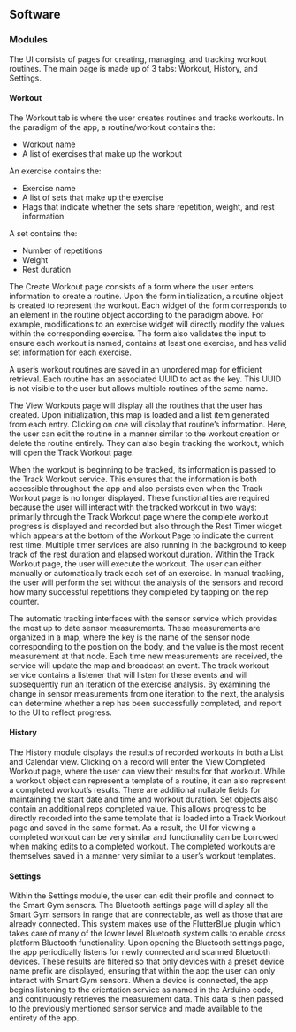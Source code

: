 ## Software

### Modules

The UI consists of pages for creating, managing, and tracking workout routines. The main page is made up of 3 tabs: Workout, History, and Settings.

#### Workout

The Workout tab is where the user creates routines and tracks workouts. In the paradigm of the app, a routine/workout contains the:

- Workout name
- A list of exercises that make up the workout

An exercise contains the:
- Exercise name
- A list of sets that make up the exercise
- Flags that indicate whether the sets share repetition, weight, and rest information

A set contains the: 
- Number of repetitions
- Weight 
- Rest duration

The Create Workout page consists of a form where the user enters information to create a routine. Upon the form initialization, a routine object is created to represent the workout. Each widget of the form corresponds to an element in the routine object according to the paradigm above. For example, modifications to an exercise widget will directly modify the values within the corresponding exercise. The form also validates the input to ensure each workout is named, contains at least one exercise, and has valid set information for each exercise. 

A user’s workout routines are saved in an unordered map for efficient retrieval. Each routine has an associated UUID to act as the key. This UUID is not visible to the user but allows multiple routines of the same name. 

The View Workouts page will display all the routines that the user has created. Upon initialization, this map is loaded and a list item generated from each entry. Clicking on one will display that routine’s information. Here, the user can edit the routine in a manner similar to the workout creation or delete the routine entirely. They can also begin tracking the workout, which will open the Track Workout page. 

When the workout is beginning to be tracked, its information is passed to the Track Workout service. This ensures that the information is both accessible throughout the app and also persists even when the Track Workout page is no longer displayed. These functionalities are required because the user will interact with the tracked workout in two ways: primarily through the Track Workout page where the complete workout progress is displayed and recorded but also through the Rest Timer widget which appears at the bottom of the Workout Page to indicate the current rest time. Multiple timer services are also running in the background to keep track of the rest duration and elapsed workout duration. 
Within the Track Workout page, the user will execute the workout. The user can either manually or automatically track each set of an exercise. In manual tracking, the user will perform the set without the analysis of the sensors and record how many successful repetitions they completed by tapping on the rep counter. 

The automatic tracking interfaces with the sensor service which provides the most up to date sensor measurements. These measurements are organized in a map, where the key is the name of the sensor node corresponding to the position on the body, and the value is the most recent measurement at that node. Each time new measurements are received, the service will update the map and broadcast an event. The track workout service contains a listener that will listen for these events and will subsequently run an iteration of the exercise analysis. By examining the change in sensor measurements from one iteration to the next, the analysis can determine whether a rep has been successfully completed, and report to the UI to reflect progress.

#### History

The History module displays the results of recorded workouts in both a List and Calendar view. Clicking on a record will enter the View Completed Workout page, where the user can view their results for that workout. While a workout object can represent a template of a routine, it can also represent a completed workout’s results. There are additional nullable fields for maintaining the start date and time and workout duration. Set objects also contain an additional reps completed value. This allows progress to be directly recorded into the same template that is loaded into a Track Workout page and saved in the same format. As a result, the UI for viewing a completed workout can be very similar and functionality can be borrowed when making edits to a completed workout. The completed workouts are themselves saved in a manner very similar to a user’s workout templates. 

#### Settings

Within the Settings module, the user can edit their profile and connect to the Smart Gym sensors. The Bluetooth settings page will display all the Smart Gym sensors in range that are connectable, as well as those that are already connected. This system makes use of the FlutterBlue plugin which takes care of many of the lower level Bluetooth system calls to enable cross platform Bluetooth functionality. Upon opening the Bluetooth settings page, the app periodically listens for newly connected and scanned Bluetooth devices. These results are filtered so that only devices with a preset device name prefix are displayed, ensuring that within the app the user can only interact with Smart Gym sensors. When a device is connected, the app begins listening to the orientation service as named in the Arduino code, and continuously retrieves the measurement data. This data is then passed to the previously mentioned sensor service and made available to the entirety of the app. 
